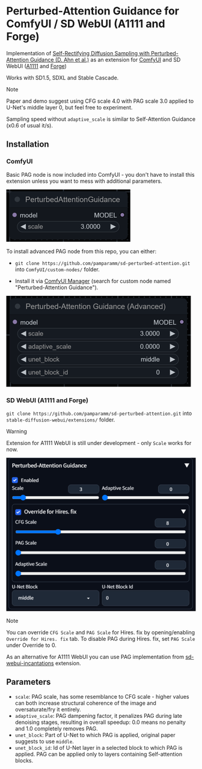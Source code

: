 # Perturbed-Attention Guidance for ComfyUI / SD WebUI (A1111 and Forge)

Implementation of [Self-Rectifying Diffusion Sampling with Perturbed-Attention Guidance (D. Ahn et al.)](https://ku-cvlab.github.io/Perturbed-Attention-Guidance/) as an extension for [ComfyUI](https://github.com/comfyanonymous/ComfyUI) and SD WebUI ([A1111](https://github.com/AUTOMATIC1111/stable-diffusion-webui) and [Forge](https://github.com/lllyasviel/stable-diffusion-webui-forge))

Works with SD1.5, SDXL and Stable Cascade.

> [!NOTE]
> Paper and demo suggest using CFG scale 4.0 with PAG scale 3.0 applied to U-Net's middle layer 0, but feel free to experiment.
>
> Sampling speed without `adaptive_scale` is similar to Self-Attention Guidance (x0.6 of usual it/s).

## Installation

### ComfyUI

Basic PAG node is now included into ComfyUI - you don't have to install this extension unless you want to mess with additional parameters.

![comfyui-node-basic](examples/comfyui-node-basic.png)

To install advanced PAG node from this repo, you can either:

- `git clone https://github.com/pamparamm/sd-perturbed-attention.git` into `ComfyUI/custom-nodes/` folder.

- Install it via [ComfyUI Manager](https://github.com/ltdrdata/ComfyUI-Manager) (search for custom node named "Perturbed-Attention Guidance").

![comfyui-node-advanced](examples/comfyui-node-advanced.png)

### SD WebUI (A1111 and Forge)

`git clone https://github.com/pamparamm/sd-perturbed-attention.git` into `stable-diffusion-webui/extensions/` folder.

> [!WARNING]
> Extension for A1111 WebUI is still under development - only `Scale` works for now.

![webui-script](examples/webui-script.png)

> [!NOTE]
> You can override `CFG Scale` and `PAG Scale` for Hires. fix by opening/enabling `Override for Hires. fix` tab.
> To disable PAG during Hires. fix, set `PAG Scale` under Override to 0.

As an alternative for A1111 WebUI you can use PAG implementation from [sd-webui-incantations](https://github.com/v0xie/sd-webui-incantations) extension.

## Parameters

- `scale`: PAG scale, has some resemblance to CFG scale - higher values can both increase structural coherence of the image and oversaturate/fry it entirely.
- `adaptive_scale`: PAG dampening factor, it penalizes PAG during late denoising stages, resulting in overall speedup: 0.0 means no penalty and 1.0 completely removes PAG.
- `unet_block`: Part of U-Net to which PAG is applied, original paper suggests to use `middle`.
- `unet_block_id`: Id of U-Net layer in a selected block to which PAG is applied. PAG can be applied only to layers containing Self-attention blocks.